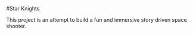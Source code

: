 #Star Knights

This project is an attempt to build a fun and immersive story driven space shooter.


